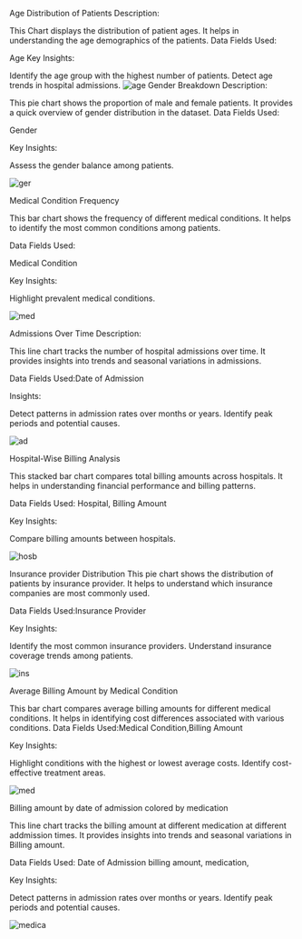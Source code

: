 Age Distribution of Patients
Description:

This Chart displays the distribution of patient ages.
It helps in understanding the age demographics of the patients.
Data Fields Used:

Age
Key Insights:

Identify the age group with the highest number of patients.
Detect age trends in hospital admissions.
![age](https://github.com/rediet-getnet/IBM-Cognos-Analytics-Healthcare-Dashboard/assets/101559767/c82ec9cb-922c-4403-8e3d-88bc9b84bf8a)
Gender Breakdown
Description:

This pie chart shows the proportion of male and female patients.
It provides a quick overview of gender distribution in the dataset.
Data Fields Used:

Gender

Key Insights:

Assess the gender balance among patients.

![ger](https://github.com/rediet-getnet/IBM-Cognos-Analytics-Healthcare-Dashboard/assets/101559767/6d2cb5fe-5cda-4fb1-afa3-0732ebd476c4)


Medical Condition Frequency


This bar chart shows the frequency of different medical conditions.
It helps to identify the most common conditions among patients.

Data Fields Used:

Medical Condition

Key Insights:

Highlight prevalent medical conditions.

![med](https://github.com/rediet-getnet/IBM-Cognos-Analytics-Healthcare-Dashboard/assets/101559767/86d186d8-199f-402e-8c31-f1ef4d784f12)


Admissions Over Time
Description:

This line chart tracks the number of hospital admissions over time.
It provides insights into trends and seasonal variations in admissions.

Data Fields Used:Date of Admission

Insights:

Detect patterns in admission rates over months or years.
Identify peak periods and potential causes.

![ad](https://github.com/rediet-getnet/IBM-Cognos-Analytics-Healthcare-Dashboard/assets/101559767/c45bfbc7-090a-4606-b937-a8eb15669fea)


Hospital-Wise Billing Analysis


This stacked bar chart compares total billing amounts across hospitals.
It helps in understanding financial performance and billing patterns.

Data Fields Used:
Hospital,
Billing Amount

Key Insights:

Compare billing amounts between hospitals.

![hosb](https://github.com/rediet-getnet/IBM-Cognos-Analytics-Healthcare-Dashboard/assets/101559767/97bb8bbb-c0c0-4dca-9c11-ea8fedd90bcd)

Insurance provider Distribution 
This pie chart shows the distribution of patients by insurance provider.
It helps to understand which insurance companies are most commonly used.

Data Fields Used:Insurance Provider

Key Insights:

Identify the most common insurance providers.
Understand insurance coverage trends among patients.

![ins](https://github.com/rediet-getnet/IBM-Cognos-Analytics-Healthcare-Dashboard/assets/101559767/3cde4c52-4934-41b1-9434-8a9989af01cc)

Average Billing Amount by Medical Condition


This bar chart compares average billing amounts for different medical conditions.
It helps in identifying cost differences associated with various conditions.
Data Fields Used:Medical Condition,Billing Amount

Key Insights:

Highlight conditions with the highest or lowest average costs.
Identify cost-effective treatment areas.

![med](https://github.com/rediet-getnet/IBM-Cognos-Analytics-Healthcare-Dashboard/assets/101559767/42440350-ad7d-457b-8a98-3afe0fb59810)

Billing amount by date of admission colored by medication 

This line chart tracks the billing amount at different medication at different addmission times.
It provides insights into trends and seasonal variations in Billing amount.

Data Fields Used:
Date of Admission
billing amount, 
medication,

Key Insights:

Detect patterns in admission rates over months or years.
Identify peak periods and potential causes.

![medica](https://github.com/rediet-getnet/IBM-Cognos-Analytics-Healthcare-Dashboard/assets/101559767/e9e51b5b-dc5f-42a5-8266-6ad55404a198)
